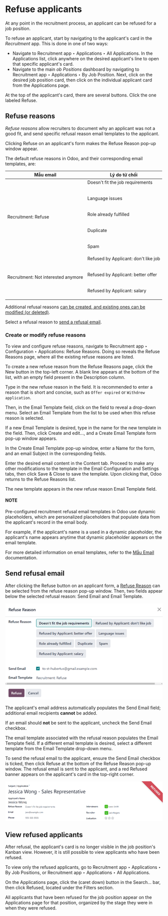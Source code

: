 # Refuse applicants

At any point in the recruitment process, an applicant can be refused for a job position.

To refuse an applicant, start by navigating to the applicant's card in the *Recruitment* app. This
is done in one of two ways:

- Navigate to Recruitment app ‣ Applications ‣ All Applications. In the
  Applications list, click anywhere on the desired applicant's line to open that
  specific applicant's card.
- Navigate to the main *ob Positions* dashboard by navigating to Recruitment app
  ‣ Applications ‣ By Job Position. Next, click on the desired job position card, then click on
  the individual applicant card from the Applications page.

At the top of the applicant's card, there are several buttons. Click the one labeled
Refuse.

<a id="recruitment-refuse-reasons"></a>

## Refuse reasons

*Refuse reasons* allow recruiters to document why an applicant was not a good fit, and send specific
refusal reason email templates to the applicant.

Clicking Refuse on an applicant's form makes the Refuse Reason pop-up window
appear.

The default refuse reasons in Odoo, and their corresponding email templates, are:

| Mẫu email                           | Lý do từ chối                                                                                                                                            |
|-------------------------------------|----------------------------------------------------------------------------------------------------------------------------------------------------------|
| Recruitment: Refuse                 | Doesn't fit the job requirements<br/><br/><br/>Language issues<br/><br/><br/>Role already fulfilled<br/><br/><br/>Duplicate<br/><br/><br/>Spam<br/><br/> |
| Recruitment: Not interested anymore | Refused by Applicant: don't like job<br/><br/><br/>Refused by Applicant: better offer<br/><br/><br/>Refused by Applicant: salary<br/><br/>               |

Additional refusal reasons [can be created, and existing ones can be modified (or deleted)](#recruitment-new-refuse).

Select a refusal reason to [send a refusal email](#recruitment-send-refusal-email).

<a id="recruitment-new-refuse"></a>

### Create or modify refuse reasons

To view and configure refuse reasons, navigate to Recruitment app ‣ Configuration
‣ Applications: Refuse Reasons. Doing so reveals the Refuse Reasons page, where all
the existing refuse reasons are listed.

To create a new refuse reason from the Refuse Reasons page, click the New
button in the top-left corner. A blank line appears at the bottom of the list, with an empty field
present in the Description column.

Type in the new refuse reason in the field. It is recommended to enter a reason that is short and
concise, such as `Offer expired` or `Withdrew application`.

Then, in the Email Template field, click on the field to reveal a drop-down menu.
Select an Email Template from the list to be used when this refuse reason is selected.

If a new Email Template is desired, type in the name for the new template in the field.
Then, click Create and edit..., and a Create Email Template form pop-up
window appears.

In the Create Email Template pop-up window, enter a Name for the form, and
an email Subject in the corresponding fields.

Enter the desired email content in the Content tab. Proceed to make any other
modifications to the template in the Email Configuration and Settings tabs,
then click Save & Close to save the template. Upon clicking that, Odoo returns to the
Refuse Reasons list.

The new template appears in the new refuse reason Email Template field.

#### NOTE
Pre-configured recruitment refusal email templates in Odoo use dynamic placeholders, which are
personalized placeholders that populate data from the applicant's record in the email body.

For example, if the applicant's name is a used in a dynamic placeholder, the applicant's name
appears anytime that dynamic placeholder appears on the email template.

For more detailed information on email templates, refer to the
[Mẫu Email](../../general/companies/email_template.md) documentation.

<a id="recruitment-send-refusal-email"></a>

## Send refusal email

After clicking the Refuse button on an applicant form, a [Refuse Reason](#recruitment-refuse-reasons) can be selected from the refuse reason pop-up window.
Then, two fields appear below the selected refusal reason: Send Email and
Email Template.

![The Refuse Reason pop-up window that appears when refusing an applicant.](../../../_images/refuse-pop-up.png)

The applicant's email address automatically populates the Send Email field; additional
email recipients **cannot** be added.

If an email should **not** be sent to the applicant, uncheck the Send Email checkbox.

The email template associated with the refusal reason populates the Email Template
field. If a different email template is desired, select a different template from the
Email Template drop-down menu.

To send the refusal email to the applicant, ensure the Send Email checkbox is ticked,
then click Refuse at the bottom of the Refuse Reason pop-up window. The
refusal email is sent to the applicant, and a red Refused banner appears on the
applicant's card in the top-right corner.

![An applicant's card with the refused banner appearing in the top-right corner in red.](../../../_images/refuse.png)

## View refused applicants

After refusal, the applicant's card is no longer visible in the job position's Kanban view. However,
it is still possible to view applicants who have been refused.

To view only the refused applicants, go to Recruitment app ‣ Applications ‣ By
Job Positions, or Recruitment app ‣ Applications ‣ All Applications.

On the Applications page, click the <i class="fa fa-caret-down"></i> (caret down)
button in the Search... bar, then click Refused, located under the
Filters section.

All applicants that have been refused for the job position appear on the Applications
page for that position, organized by the stage they were in when they were refused.
